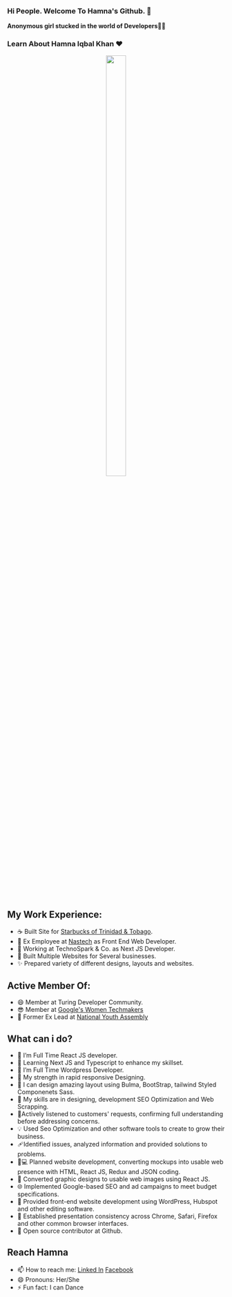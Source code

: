 ### Hi People. Welcome To Hamna's Github. 👋


 **Anonymous girl stucked in the world of Developers**🙋💃
### Learn About Hamna Iqbal Khan ❤️
<p align= "center">
<img src="https://user-images.githubusercontent.com/76257857/155509051-14e574d8-2afe-4101-a556-d0ec15f7b8b1.jpg" width=30% height=50%>
  </p>
  
 ## My Work Experience:
- ☕ Built Site for [Starbucks of Trinidad & Tobago](https://www.starbucks.tt/).
- 🙋 Ex Employee at [Nastech](https://nastechgroup.com/) as Front End Web Developer.
- 🙋 Working at TechnoSpark & Co. as Next JS Developer.
- 🚀 Built Multiple Websites for Several businesses.
- ✨ Prepared variety of different designs, layouts and websites. 

## Active Member Of:
- 😄 Member at Turing Developer Community.
- 😎  Member at [Google's Women Techmakers](https://www.womentechmakers.com/)
- 🙋 Former Ex Lead at [National Youth Assembly](https://www.nya.com.pk/)

## What can i do? 
- 🌱 I’m Full Time React JS developer.
- 🌱 Learning Next JS and Typescript to enhance my skillset.
- 🙌 I’m Full Time Wordpress Developer.
- 💪 My strength in rapid responsive Designing.
- 🎨 I can design amazing layout using Bulma, BootStrap, tailwind Styled Componenets  Sass.
- 👯 My skills are in designing, development SEO Optimization and Web Scrapping. 
- 📝Actively listened to customers' requests, confirming full understanding before addressing concerns.
- 💡 Used Seo Optimization and other software tools to create to grow their business.
- 🩹Identified issues, analyzed information and provided solutions to problems.
- 🧑💻 Planned website development, converting mockups into usable web presence with HTML, React JS, Redux and JSON coding.
- 🔨 Converted graphic designs to usable web images using React JS.
- 🌐 Implemented Google-based SEO and ad campaigns to meet budget specifications.
- 🐛 Provided front-end website development using WordPress, Hubspot and other editing software.
- 🧐 Established presentation consistency across Chrome, Safari, Firefox and other common browser interfaces.
- 👻 Open source contributor at Github.

## Reach Hamna
- 📫 How to reach me: [Linked In](https://www.linkedin.com/in/hamnaiqbalkhan/) [Facebook](https://www.facebook.com/HamnaKhanIqbal/)
- 😄 Pronouns: Her/She
- ⚡ Fun fact: I can Dance 



